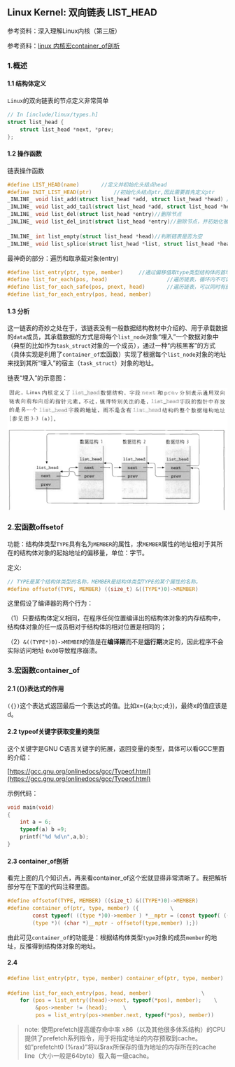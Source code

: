 ## Linux Kernel: 双向链表 LIST_HEAD

参考资料：深入理解Linux内核（第三版）

参考资料：[linux 内核宏container_of剖析](https://zhuanlan.zhihu.com/p/54932270)

### 1.概述

#### 1.1 结构体定义

`Linux`的双向链表的节点定义非常简单

```c
// In [include/linux/types.h]
struct list_head {
    struct list_head *next, *prev;
};
```
#### 1.2 操作函数

链表操作函数

```c
#define LIST_HEAD(name)  	  //定义并初始化头结点head
#define INIT_LIST_HEAD(ptr)       //初始化头结点ptr,因此需要首先定义ptr
_INLINE_ void list_add(struct list_head *add, struct list_head *head) //每次添加节点到head之后，始终都是添加到头结点之后
_INLINE_ void list_add_tail(struct list_head *add, struct list_head *head)//每次添加节点都是头结点之前，由于是循环链表，就是说添加到链表尾部
_INLINE_ void list_del(struct list_head *entry)//删除节点
_INLINE_ void list_del_init(struct list_head *entry)//删除节点，并初始化被删除的结点（也就是使被删除的结点的prev和next都指向自己）
 
_INLINE_ int list_empty(struct list_head *head)//判断链表是否为空
_INLINE_ void list_splice(struct list_head *list, struct list_head *head)//通过两个链表的head，进行连接
```

最神奇的部分：遍历和取承载对象(entry)

```c
#define list_entry(ptr, type, member)     //通过偏移值取type类型结构体的首地址
#define list_for_each(pos, head)                   //遍历链表，循环内不可调用list_del()删除节点
#define list_for_each_safe(pos, pnext, head)       //遍历链表，可以同时有删除节点的操作
#define list_for_each_entry(pos, head, member) 
```

#### 1.3 分析

这一链表的奇妙之处在于，该链表没有一般数据结构教材中介绍的、用于承载数据的`data`成员，其承载数据的方式是将每个`list_node`对象“埋入”一个数据对象中（典型的比如作为`task_struct`对象的一个成员），通过一种“内核黑客”的方式（具体实现是利用了`container_of`宏函数）实现了根据每个`list_node`对象的地址来找到其所“埋入”的宿主（`task_struct`）对象的地址。

链表“埋入”的示意图：

![](/assets/lin101_001.PNG)

### 2.宏函数offsetof

功能：结构体类型`TYPE`具有名为`MEMBER`的属性，求`MEMBER`属性的地址相对于其所在的结构体对象的起始地址的偏移量，单位：字节。

定义:
```c
// TYPE是某个结构体类型的名称，MEMBER是结构体类型TYPE的某个属性的名称。
#define offsetof(TYPE, MEMBER) ((size_t) &((TYPE*)0)->MEMBER)
```

这里假设了编译器的两个行为：

（1）只要结构体定义相同，在程序任何位置编译出的结构体对象的内存结构中，结构体对象的任一成员相对于结构体的相对位置是相同的；

（2）`&((TYPE*)0)->MEMBER`的值是在**编译期**而不是**运行期**决定的，因此程序不会实际访问地址 `0x00`导致程序崩溃。


### 3.宏函数container_of

#### 2.1 ({})表达式的作用

`({})`这个表达式返回最后一个表达式的值。比如x=({a;b;c;d;})，最终x的值应该是d。

#### 2.2 typeof关键字获取变量的类型

这个关键字是GNU C语言关键字的拓展，返回变量的类型，具体可以看GCC里面的介绍：

[https://gcc.gnu.org/onlinedocs/gcc/Typeof.html](https://gcc.gnu.org/onlinedocs/gcc/Typeof.html)

示例代码：
```c
void main(void)
{
    int a = 6;
    typeof(a) b =9;
    printf("%d %d\n",a,b);
}
```

#### 2.3 container_of剖析

看完上面的几个知识点，再来看container_of这个宏就显得非常清晰了。我把解析部分写在下面的代码注释里面。

```c
#define offsetof(TYPE, MEMBER) ((size_t) &((TYPE*)0)->MEMBER)
#define container_of(ptr, type, member) ({          \
        const typeof( ((type *)0)->member ) *__mptr = (const typeof( ((type *)0)->member ) *)(ptr); \
        (type *)( (char *)__mptr - offsetof(type,member) );})
```

由此可见`container_of`的功能是：根据结构体类型`type`对象的成员`member`的地址，反推得到结构体对象的地址。

#### 2.4 

```c
#define list_entry(ptr, type, member) container_of(ptr, type, member)

#define list_for_each_entry(pos, head, member)                \
    for (pos = list_entry((head)->next, typeof(*pos), member);    \
         &pos->member != (head);     \
         pos = list_entry(pos->member.next, typeof(*pos), member))
```

>note: 使用prefetch提高缓存命中率
>x86（以及其他很多体系结构）的CPU提供了prefetch系列指令，用于将指定地址的内存预取到cache。
>如”prefetcht0 (%rax)”将以$rax所保存的值为地址的内存所在的cache line（大小一般是64byte）载入每一级cache。